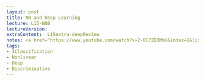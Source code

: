 ```yaml
---
layout: post
title: NN and Deep Learning
lecture: L15-NNB
lectureVersion: 
extraContent:  L15extra-deepReview
notes: <a href="https://www.youtube.com/watch?v=2-Ol7ZB0MmU&index=2&list=PLs8w1Cdi-zvavXlPXEAsWIh4Cgh83pZPO"> useful video</a> 
tags:
- 3Classification
- Nonlinear
- Deep
- Discriminative
---
```

